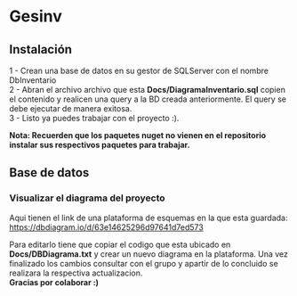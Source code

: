 # Gesinv

## Instalación

1 - Crean una base de datos en su gestor de SQLServer con el nombre DbInventario  
2 - Abran el archivo archivo que esta **Docs/DiagramaInventario.sql** copien el contenido y realicen una query a la BD creada anteriormente. El query se debe ejecutar de manera exitosa.  
3 - Listo ya puedes trabajar con el proyecto :).  

**Nota: Recuerden que los paquetes nuget no vienen en el repositorio instalar sus respectivos paquetes para trabajar.** 

## Base de datos

### Visualizar el diagrama del proyecto
Aqui tienen el link de una plataforma de esquemas en la que esta guardada:  
https://dbdiagram.io/d/63e14625296d97641d7ed573  

Para editarlo tiene que copiar el codigo que esta ubicado en **Docs/DBDiagrama.txt** y crear un nuevo diagrama en la plataforma. Una vez finalizado los cambios consultar con el grupo y apartir de lo concluido se realizara la respectiva actualizacion.  
**Gracias por colaborar :)**  
